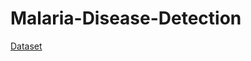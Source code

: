# Malaria-Disease-Detection
[Dataset](https://www.kaggle.com/iarunava/cell-images-for-detecting-malaria)
